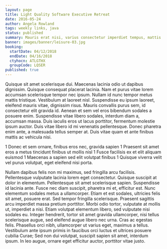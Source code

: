 ```yaml
---
layout: page
title: Light Quality Software Executive Retreat
date: 2016-05-24
author: Angela Rowland
tags: weekly links, java
status: published
summary: Mauris erat nisi, varius consectetur imperdiet tempus, mattis.
banner: images/banner/leisure-03.jpg
booking:
  startDate: 04/12/2018
  endDate: 04/16/2018
  ctyhocn: ATLGTHX
  groupCode: LQSER
published: true
---
```

Quisque sit amet scelerisque dui. Maecenas lacinia odio ut dapibus dignissim. Quisque consequat placerat lacinia. Nam et purus vitae lorem accumsan scelerisque tempor nec ipsum. Nullam id nunc tempor metus mattis tristique. Vestibulum at laoreet nisl. Suspendisse eu ipsum laoreet, eleifend mauris vitae, dignissim risus. Mauris convallis purus sem, id consectetur elit gravida id. Aenean et sem vel eros bibendum sodales a posuere enim. Suspendisse vitae libero sodales, interdum diam a, accumsan massa. Duis iaculis eros ut lacus porttitor, fermentum molestie ipsum auctor. Duis vitae libero id mi venenatis pellentesque. Donec pharetra enim ante, a malesuada tellus semper at. Duis vitae quam et ante finibus mattis ac vehicula nisi.

1 Donec et sem ornare, finibus eros nec, gravida sapien
1 Praesent sit amet eros a metus tincidunt finibus ut mollis nisl
1 Fusce facilisis ex et elit aliquam euismod
1 Maecenas a sapien sed elit volutpat finibus
1 Quisque viverra velit vel purus volutpat, eget eleifend nisi porta.

Nullam dapibus felis non mi maximus, sed fringilla arcu facilisis. Pellentesque vulputate lacinia lorem eget consectetur. Quisque suscipit at dolor in elementum. Pellentesque sit amet scelerisque sapien. Suspendisse id lacinia ante. Fusce nec diam suscipit, pharetra mi et, efficitur est. Nunc elementum sodales metus a ullamcorper. Etiam et est sodales, ultricies felis sit amet, posuere erat. Sed tempor fringilla scelerisque. Praesent sagittis arcu imperdiet massa pretium porttitor. Morbi odio tortor, vulputate at mollis ut, imperdiet a nisi.
Etiam volutpat elementum libero, sed vulputate nisi sodales eu. Integer hendrerit, tortor sit amet gravida ullamcorper, nisi tellus scelerisque augue, sed eleifend augue libero nec urna. Cras ac egestas felis. Phasellus orci nibh, ullamcorper ut varius eget, maximus a tellus. Vestibulum ante ipsum primis in faucibus orci luctus et ultrices posuere cubilia Curae; Sed non dui volutpat, suscipit sapien sit amet, interdum ipsum. In leo augue, ornare eget efficitur auctor, porttitor vitae justo.
